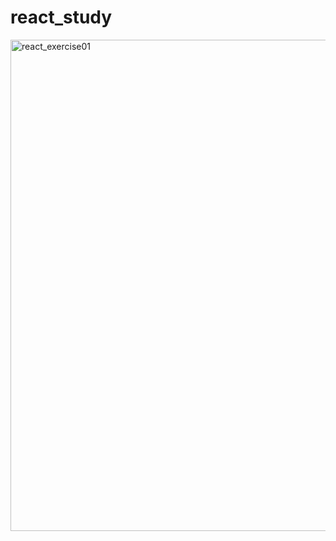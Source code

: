 # react_study

<img width="786" alt="react_exercise01" src="https://user-images.githubusercontent.com/53663147/144657873-b8bbc951-7268-4e27-a5e9-ac182f35e305.png">
